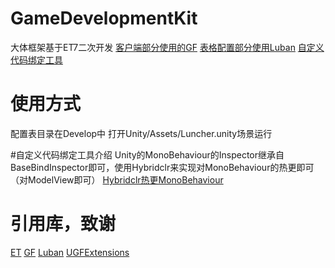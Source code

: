 # GameDevelopmentKit
大体框架基于ET7二次开发
[客户端部分使用的GF](./Unity/Assets/Scripts/Library/UnityGameFramework)
[表格配置部分使用Luban](./Tools/luban)
[自定义代码绑定工具](./Unity/Assets/Scripts/Editor/UGF/Common/BaseBindInspector)

# 使用方式
配置表目录在Develop中
打开Unity/Assets/Luncher.unity场景运行

#自定义代码绑定工具介绍
Unity的MonoBehaviour的Inspector继承自BaseBindInspector即可，使用Hybridclr来实现对MonoBehaviour的热更即可（对ModelView即可）
[Hybridclr热更MonoBehaviour](https://focus-creative-games.github.io/hybridclr/monobehaviour/)

# 引用库，致谢
[ET](https://github.com/egametang/ET)
[GF](https://github.com/EllanJiang/UnityGameFramework)
[Luban](https://github.com/focus-creative-games/luban_examples)
[UGFExtensions](https://github.com/FingerCaster/UGFExtensions)